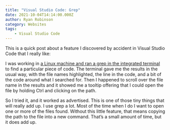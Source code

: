 ```yaml
---
title: "Visual Studio Code: Grep"
date: 2021-10-04T14:14:00.000Z
author: Ryan Robinson
category: Websites
tags:
    - Visual Studio Code
---
```


This is a quick post about a feature I discovered by accident in Visual Studio Code that I really like:

I was working in [a Linux machine and ran a grep in the integrated terminal](/websites/visual-studio-code-remote-ssh-development/) to find a particular piece of code. The terminal gave me the results in the usual way, with the file names highlighted, the line in the code, and a bit of the code around what I searched for. Then I happened to scroll over the file name in the results and it showed me a tooltip offering that I could open the file by holding Ctrl and clicking on the path.

So I tried it, and it worked as advertised. This is one of those tiny things that will really add up. I use grep a lot. Most of the time when I do I want to open one or more of the files found. Without this little feature, that means copying the path to the file into a new command. That’s a small amount of time, but it does add up.